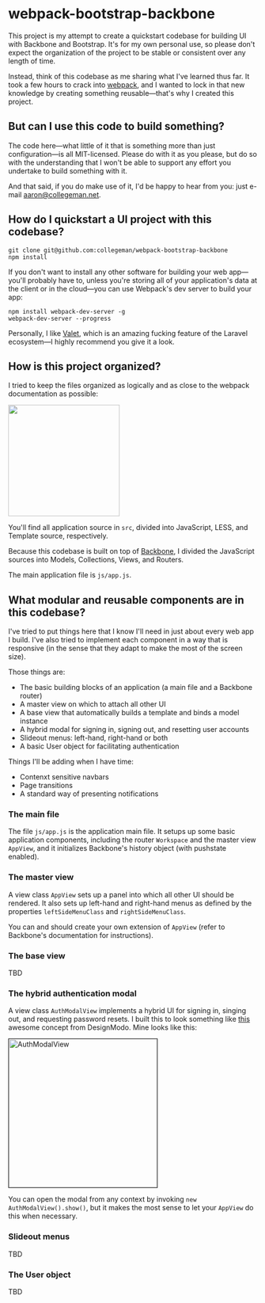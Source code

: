 # webpack-bootstrap-backbone

This project is my attempt to create a quickstart codebase for
building UI with Backbone and Bootstrap. It's for my own personal
use, so please don't expect the organization of the project to
be stable or consistent over any length of time.

Instead, think of this codebase as me sharing what I've learned thus far.
It took a few hours to crack into [webpack](http://webpack.github.io/docs/),
and I wanted to lock in that new knowledge by creating something
reusable&mdash;that's why I created this project.

## But can I use this code to build something?

The code here&mdash;what little of it that is something more
than just configuration&mdash;is all MIT-licensed. Please do with
it as you please, but do so with the understanding that I won't be able
to support any effort you undertake to build something with it.

And that said, if you do make use of it, I'd be happy to hear
from you: just e-mail [aaron@collegeman.net](mailto:aaron@collegeman.net).

## How do I quickstart a UI project with this codebase?

    git clone git@github.com:collegeman/webpack-bootstrap-backbone
    npm install

If you don't want to install any other software for building your
web app&mdash;you'll probably have to, unless you're storing all
of your application's data at the client or in the cloud&mdash;you
can use Webpack's dev server to build your app:

    npm install webpack-dev-server -g
    webpack-dev-server --progress

Personally, I like [Valet](https://github.com/laravel/valet), which is
an amazing fucking feature of the Laravel ecosystem&mdash;I highly
recommend you give it a look.

## How is this project organized?

I tried to keep the files organized as logically and as close to
the webpack documentation as possible:

<img src="http://cl.ly/3b0P1q0D2Q1z/Screen%20Shot%202016-07-02%20at%2012.21.15%20PM.png" width="225px">

You'll find all application source in `src`, divided into JavaScript,
LESS, and Template source, respectively. 

Because this codebase is built on top of [Backbone](http://backbonejs.org),
I divided the JavaScript sources into Models, Collections, Views, and Routers.

The main application file is `js/app.js`.

## What modular and reusable components are in this codebase?

I've tried to put things here that I know I'll need in just about
every web app I build. I've also tried to implement each component
in a way that is responsive (in the sense that they adapt to make
the most of the screen size). 

Those things are:

- The basic building blocks of an application (a main file and a Backbone router)
- A master view on which to attach all other UI
- A base view that automatically builds a template and binds a model instance
- A hybrid modal for signing in, signing out, and resetting user accounts
- Slideout menus: left-hand, right-hand or both
- A basic User object for facilitating authentication

Things I'll be adding when I have time:

- Contenxt sensitive navbars
- Page transitions
- A standard way of presenting notifications

### The main file

The file `js/app.js` is the application main file. It setups up some basic
application components, including the router `Workspace` and the master
view `AppView`, and it initializes Backbone's history object (with pushstate
enabled).

### The master view

A view class `AppView` sets up a panel into which all other UI should be
rendered. It also sets up left-hand and right-hand menus as defined by
the properties `leftSideMenuClass` and `rightSideMenuClass`. 

You can and should create your own extension of `AppView` (refer to
Backbone's documentation for instructions).

### The base view

TBD

### The hybrid authentication modal

A view class `AuthModalView` implements a hybrid UI for signing in,
singing out, and requesting password resets. I built this to look
something like [this](https://www.facebook.com/designmodo/posts/1016706261712043)
awesome concept from DesignModo. Mine looks like this:

<img src="https://s3.amazonaws.com/f.cl.ly/items/3j1E2V2m241p2b0J1l3f/Screen%20Recording%202016-07-02%20at%2011.58%20AM.gif" border="1" alt="AuthModalView" width="300">

You can open the modal from any context by invoking `new AuthModalView().show()`,
but it makes the most sense to let your `AppView` do this when necessary.

### Slideout menus

TBD

### The User object

TBD